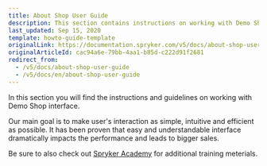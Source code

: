 ```yaml
---
title: About Shop User Guide
description: This section contains instructions on working with Demo Shop interface.
last_updated: Sep 15, 2020
template: howto-guide-template
originalLink: https://documentation.spryker.com/v5/docs/about-shop-user-guide
originalArticleId: cac94a6e-79bb-4aa1-b85d-c222d91f2681
redirect_from:
  - /v5/docs/about-shop-user-guide
  - /v5/docs/en/about-shop-user-guide
---
```



In this section you will find the instructions and guidelines on working with Demo Shop interface.

Our main goal is to make user's interaction as simple, intuitive and efficient as possible. It has been proven that easy and understandable interface dramatically impacts the performance and leads to bigger sales.

Be sure to also check out [Spryker Academy](/docs/scos/user/intro-to-spryker/videos-and-webinars/spryker-academy.html) for additional training meterials.
